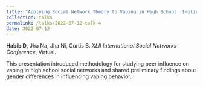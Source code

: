 ```yaml
---	
title: "Applying Social Network Theory to Vaping in High School: Implications for School-Based Prevention Programs"	
collection: talks	
permalink: /talks/2022-07-12-talk-4	
date: 2022-07-12
---	
```

**Habib D**, Jha Na, Jha Ni, Curtis B. *XLII International Social Networks Conference*, Virtual.

This presentation introduced methodology for studying peer influence on vaping in high school social networks and shared preliminary findings about gender differences in influencing vaping behavior. 
